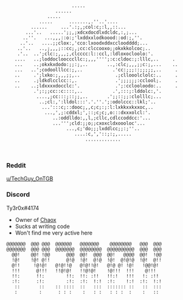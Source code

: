 ```                                                                  
                        .....                                     
                  ......                                          
               .....                                              
            .....      .......,.''..'....                         
         ......     ...'.:;,;col:c;:l,,::...                      
       ...'..   .....';;,;xdcxdocdlxdcldc,:,;...                  
      ..''.   ...,,,::o:;'lxddxxlodkoood::od:;,''.                
     ..'..   ....;;clox:,'cco:lxoodxddxccloodddd;...              
    ..'..   ..,;,,,;::cc;,;cc:clccooxo;;okxkkolcoc;..             
    .'..  ..';clc:;,,,;,clcccc:l::ccl,:ldloxocloolo:'.            
   ....   ..;loddocloocccllc:;,,,'''';:c:cldoc:;:lllc,..     .    
   ...    ..;okxkxdodo:;;:;,..       ..,:clc;,,,;;c:;,...    ..   
   ...   ..';codoolllcc:;,..           .'cc:;;;::;;;;;,..     .   
   ..     .';lxko:;,,,;;,..             .;cllooolclolc:..     .   
   ..     .;ldkdlcclcc::,.              .';;;;;;:cclool;.     .   
   ..    ..;ldxxxxdocclc:'.             .';:cclooloodo:..     .   
          .';:;;cc::c::::,..           .',:::;:lddolc:,'.         
           ....,;cc:::;::;;,..       .';;::;;:clolllc;...         
            ..;cl:,':lldol:::'.'.''.';:odolccc::lkl;'..           
             ...':::c;::dooc;,,c;c;:;:l:lxkkxxkxxoc,..            
              ...,',;:cddxl;',::;c;c;,o:::dxxxolcl:'.             
                 ..:oddlldo:,,l,;cllc,cdlccoddcc:'...             
                 ...''';cld:;;o;;cxoxcldxoooloc'...               
                      ...,c;'do;;;lxddlcc;;:;''..                 
                         ....:c,','::;:;,.....                    
                             .............                        
                                                                  
                                                                  
```                                                                  
### Reddit
[u/TechGuy_OnTGB](https://www.reddit.com/u/TechGuy_OnTGB)

### Discord
Ty3r0x#4174

* Owner of [Chaox](https://chaox.ro)
* Sucks at writing code
* Won't find me very active here

```                                                           
@@@@@@@  @@@ @@@  @@@@@@   @@@@@@@    @@@@@@@@   @@@  @@@  
@@@@@@@  @@@ @@@  @@@@@@@  @@@@@@@@  @@@@@@@@@@  @@@  @@@  
  @@!    @@! !@@      @@@  @@!  @@@  @@!   @@@@  @@!  !@@  
  !@!    !@! @!!      @!@  !@!  @!@  !@!  @!@!@  !@!  @!!  
  @!!     !@!@!   @!@!!@   @!@!!@!   @!@ @! !@!   !@@!@!   
  !!!      @!!!   !!@!@!   !!@!@!    !@!!!  !!!    @!!!    
  !!:      !!:        !!:  !!: :!!   !!:!   !!!   !: :!!   
  :!:      :!:        :!:  :!:  !:!  :!:    !:!  :!:  !:!  
   ::       ::    :: ::::  ::   :::  ::::::: ::   ::  :::  
   :        :      : : :    :   : :   : : :  :    :   ::   
                                                           
 ```                    
<!---
TechGuyOnTGB/TechGuyOnTGB is a ✨ special ✨ repository because its `README.md` (this file) appears on your GitHub profile.
You can click the Preview link to take a look at your changes.
--->
